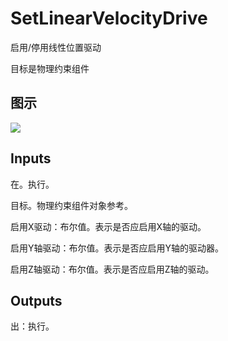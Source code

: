 # SetLinearVelocityDrive

启用/停用线性位置驱动

目标是物理约束组件

## 图示

![]($-20221218-20212513.png)

## Inputs

在。执行。

目标。物理约束组件对象参考。

启用X驱动：布尔值。表示是否应启用X轴的驱动。

启用Y轴驱动：布尔值。表示是否应启用Y轴的驱动器。

启用Z轴驱动：布尔值。表示是否应启用Z轴的驱动。  

## Outputs

出：执行。
